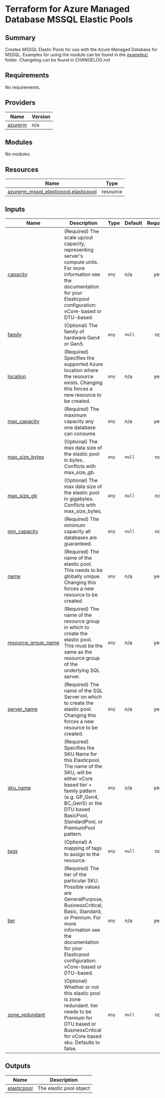 # Terraform for Azure Managed Database MSSQL Elastic Pools

## Summary
Creates MSSQL Elastic Pools for use with the Azure Managed Database for MSSQL.
Examples for using the module can be found in the [examples/](examples/) folder.
Changelog can be found in CHANGELOG.md

<!-- BEGINNING OF PRE-COMMIT-TERRAFORM DOCS HOOK -->
## Requirements

No requirements.

## Providers

| Name | Version |
|------|---------|
| <a name="provider_azurerm"></a> [azurerm](#provider\_azurerm) | n/a |

## Modules

No modules.

## Resources

| Name | Type |
|------|------|
| [azurerm_mssql_elasticpool.elasticpool](https://registry.terraform.io/providers/hashicorp/azurerm/latest/docs/resources/mssql_elasticpool) | resource |

## Inputs

| Name | Description | Type | Default | Required |
|------|-------------|------|---------|:--------:|
| <a name="input_capacity"></a> [capacity](#input\_capacity) | (Required) The scale up/out capacity, representing server's compute units. For more information see the documentation for your Elasticpool configuration: vCore-based or DTU-based. | `any` | n/a | yes |
| <a name="input_family"></a> [family](#input\_family) | (Optional) The family of hardware Gen4 or Gen5. | `any` | `null` | no |
| <a name="input_location"></a> [location](#input\_location) | (Required) Specifies the supported Azure location where the resource exists. Changing this forces a new resource to be created. | `any` | n/a | yes |
| <a name="input_max_capacity"></a> [max\_capacity](#input\_max\_capacity) | (Required) The maximum capacity any one database can consume. | `any` | n/a | yes |
| <a name="input_max_size_bytes"></a> [max\_size\_bytes](#input\_max\_size\_bytes) | (Optional) The max data size of the elastic pool in bytes. Conflicts with max\_size\_gb. | `any` | `null` | no |
| <a name="input_max_size_gb"></a> [max\_size\_gb](#input\_max\_size\_gb) | (Optional) The max data size of the elastic pool in gigabytes. Conflicts with max\_size\_bytes. | `any` | `null` | no |
| <a name="input_min_capacity"></a> [min\_capacity](#input\_min\_capacity) | (Required) The minimum capacity all databases are guaranteed. | `any` | `null` | no |
| <a name="input_name"></a> [name](#input\_name) | (Required) The name of the elastic pool. This needs to be globally unique. Changing this forces a new resource to be created. | `any` | n/a | yes |
| <a name="input_resource_group_name"></a> [resource\_group\_name](#input\_resource\_group\_name) | (Required) The name of the resource group in which to create the elastic pool. This must be the same as the resource group of the underlying SQL server. | `any` | n/a | yes |
| <a name="input_server_name"></a> [server\_name](#input\_server\_name) | (Required) The name of the SQL Server on which to create the elastic pool. Changing this forces a new resource to be created. | `any` | n/a | yes |
| <a name="input_sku_name"></a> [sku\_name](#input\_sku\_name) | (Required) Specifies the SKU Name for this Elasticpool. The name of the SKU, will be either vCore based tier + family pattern (e.g. GP\_Gen4, BC\_Gen5) or the DTU based BasicPool, StandardPool, or PremiumPool pattern. | `any` | n/a | yes |
| <a name="input_tags"></a> [tags](#input\_tags) | (Optional) A mapping of tags to assign to the resource. | `any` | `null` | no |
| <a name="input_tier"></a> [tier](#input\_tier) | (Required) The tier of the particular SKU. Possible values are GeneralPurpose, BusinessCritical, Basic, Standard, or Premium. For more information see the documentation for your Elasticpool configuration: vCore-based or DTU-based. | `any` | n/a | yes |
| <a name="input_zone_redundant"></a> [zone\_redundant](#input\_zone\_redundant) | (Optional) Whether or not this elastic pool is zone redundant. tier needs to be Premium for DTU based or BusinessCritical for vCore based sku. Defaults to false. | `any` | `null` | no |

## Outputs

| Name | Description |
|------|-------------|
| <a name="output_elasticpool"></a> [elasticpool](#output\_elasticpool) | The elastic pool object |
<!-- END OF PRE-COMMIT-TERRAFORM DOCS HOOK -->